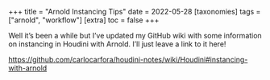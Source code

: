 +++
title = "Arnold Instancing Tips"
date = 2022-05-28
[taxonomies]
  tags = ["arnold", "workflow"]
[extra]
  toc = false
+++

Well it’s been a while but I’ve updated my GitHub wiki with some information on instancing in Houdini with Arnold. I’ll just leave a link to it here!

https://github.com/carlocarfora/houdini-notes/wiki/Houdini#instancing-with-arnold
